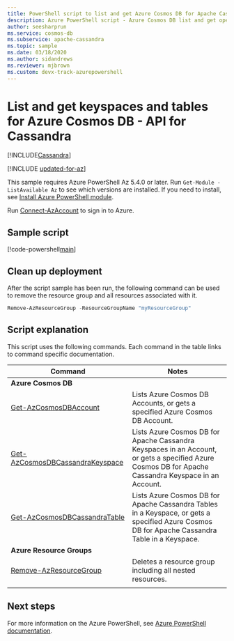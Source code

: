 ```yaml
---
title: PowerShell script to list and get Azure Cosmos DB for Apache Cassandra resources
description: Azure PowerShell script - Azure Cosmos DB list and get operations for API for Cassandra
author: seesharprun
ms.service: cosmos-db
ms.subservice: apache-cassandra
ms.topic: sample
ms.date: 03/18/2020
ms.author: sidandrews
ms.reviewer: mjbrown 
ms.custom: devx-track-azurepowershell
---
```


# List and get keyspaces and tables for Azure Cosmos DB - API for Cassandra
[!INCLUDE[Cassandra](../../../includes/appliesto-cassandra.md)]

[!INCLUDE [updated-for-az](../../../../../includes/updated-for-az.md)]

This sample requires Azure PowerShell Az 5.4.0 or later. Run `Get-Module -ListAvailable Az` to see which versions are installed.
If you need to install, see [Install Azure PowerShell module](/powershell/azure/install-az-ps).

Run [Connect-AzAccount](/powershell/module/az.accounts/connect-azaccount) to sign in to Azure.

## Sample script

[!code-powershell[main](../../../../../powershell_scripts/cosmosdb/cassandra/ps-cassandra-list-get.ps1 "List or get keyspace or table for API for Cassandra")]

## Clean up deployment

After the script sample has been run, the following command can be used to remove the resource group and all resources associated with it.

```powershell
Remove-AzResourceGroup -ResourceGroupName "myResourceGroup"
```

## Script explanation

This script uses the following commands. Each command in the table links to command specific documentation.

| Command | Notes |
|---|---|
|**Azure Cosmos DB**| |
| [Get-AzCosmosDBAccount](/powershell/module/az.cosmosdb/get-azcosmosdbaccount) | Lists Azure Cosmos DB Accounts, or gets a specified Azure Cosmos DB Account. |
| [Get-AzCosmosDBCassandraKeyspace](/powershell/module/az.cosmosdb/get-azcosmosdbcassandrakeyspace) | Lists Azure Cosmos DB for Apache Cassandra Keyspaces in an Account, or gets a specified Azure Cosmos DB for Apache Cassandra Keyspace in an Account. |
| [Get-AzCosmosDBCassandraTable](/powershell/module/az.cosmosdb/get-azcosmosdbcassandratable) | Lists Azure Cosmos DB for Apache Cassandra Tables in a Keyspace, or gets a specified Azure Cosmos DB for Apache Cassandra Table in a Keyspace. |
|**Azure Resource Groups**| |
| [Remove-AzResourceGroup](/powershell/module/az.resources/remove-azresourcegroup) | Deletes a resource group including all nested resources. |
|||

## Next steps

For more information on the Azure PowerShell, see [Azure PowerShell documentation](/powershell/).
